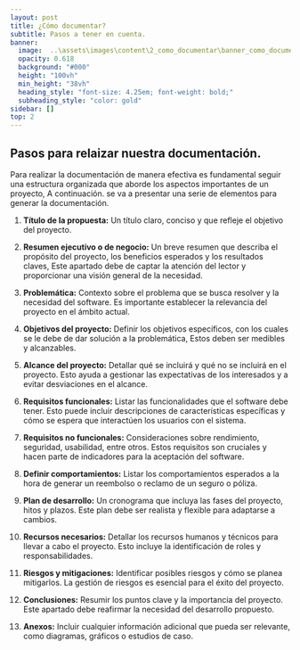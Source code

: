 ```yaml
---
layout: post
title: ¿Cómo documentar?
subtitle: Pasos a tener en cuenta.
banner:
  image:  ..\assets\images\content\2_como_documentar\banner_como_documentar.jpg
  opacity: 0.618
  background: "#000"
  height: "100vh"
  min_height: "38vh"
  heading_style: "font-size: 4.25em; font-weight: bold;"
  subheading_style: "color: gold"
sidebar: []
top: 2
---
```


## Pasos para relaizar nuestra documentación.

Para realizar la documentación de manera efectiva es fundamental seguir una estructura organizada que aborde los aspectos importantes de un proyecto, A continuación. se va a presentar una serie de elementos para generar la documentación.

1. **Título de la propuesta:** Un título claro, conciso y que refleje el objetivo del proyecto.

2. **Resumen ejecutivo o de negocio:** Un breve resumen que describa el propósito del proyecto, los beneficios esperados y los resultados claves, Este apartado debe de captar la atención del lector y proporcionar una visión general de la necesidad.

3. **Problemática:** Contexto sobre el problema que se busca resolver y la necesidad del software. Es importante establecer la relevancia del proyecto en el ámbito actual.

4. **Objetivos del proyecto:** Definir los objetivos específicos, con los cuales se le debe de dar solución a la problemática, Estos deben ser medibles y alcanzables.

5. **Alcance del proyecto:** Detallar qué se incluirá y qué no se incluirá en el proyecto. Esto ayuda a gestionar las expectativas de los interesados y a evitar desviaciones en el alcance.

6. **Requisitos funcionales:** Listar las funcionalidades que el software debe tener. Esto puede incluir descripciones de características específicas y cómo se espera que interactúen los usuarios con el sistema.

7. **Requisitos no funcionales:** Consideraciones sobre rendimiento, seguridad, usabilidad, entre otros. Estos requisitos son cruciales y hacen parte de indicadores para la aceptación del software.

8. **Definir comportamientos:** Listar los comportamientos esperados a la hora de generar un reembolso o reclamo de un seguro o póliza.

9. **Plan de desarrollo:** Un cronograma que incluya las fases del proyecto, hitos y plazos. Este plan debe ser realista y flexible para adaptarse a cambios.

10. **Recursos necesarios:** Detallar los recursos humanos y técnicos para llevar a cabo el proyecto. Esto incluye la identificación de roles y responsabilidades.

11. **Riesgos y mitigaciones:** Identificar posibles riesgos y cómo se planea mitigarlos. La gestión de riesgos es esencial para el éxito del proyecto.

12. **Conclusiones:** Resumir los puntos clave y la importancia del proyecto. Este apartado debe reafirmar la necesidad del desarrollo propuesto.

13. **Anexos:** Incluir cualquier información adicional que pueda ser relevante, como diagramas, gráficos o estudios de caso.

